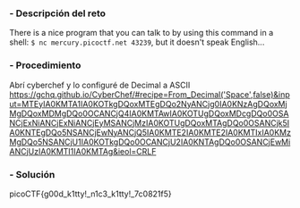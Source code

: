 ### - Descripción del reto

There is a nice program that you can talk to by using this command in a shell: `$ nc mercury.picoctf.net 43239`, but it doesn't speak English...
### - Procedimiento
Abrí cyberchef y lo configuré de Decimal a ASCII
https://gchq.github.io/CyberChef/#recipe=From_Decimal('Space',false)&input=MTEyIA0KMTA1IA0KOTkgDQoxMTEgDQo2NyANCjg0IA0KNzAgDQoxMjMgDQoxMDMgDQo0OCANCjQ4IA0KMTAwIA0KOTUgDQoxMDcgDQo0OSANCjExNiANCjExNiANCjEyMSANCjMzIA0KOTUgDQoxMTAgDQo0OSANCjk5IA0KNTEgDQo5NSANCjEwNyANCjQ5IA0KMTE2IA0KMTE2IA0KMTIxIA0KMzMgDQo5NSANCjU1IA0KOTkgDQo0OCANCjU2IA0KNTAgDQo0OSANCjEwMiANCjUzIA0KMTI1IA0KMTAg&ieol=CRLF
### - Solución
picoCTF{g00d_k1tty!_n1c3_k1tty!_7c0821f5}


